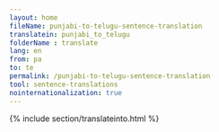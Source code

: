 ```yaml
---
layout: home
fileName: punjabi-to-telugu-sentence-translation
translatein: punjabi_to_telugu
folderName : translate
lang: en
from: pa
to: te
permalink: /punjabi-to-telugu-sentence-translation
tool: sentence-translations
nointernationalization: true
---
```

{% include section/translateinto.html %}
